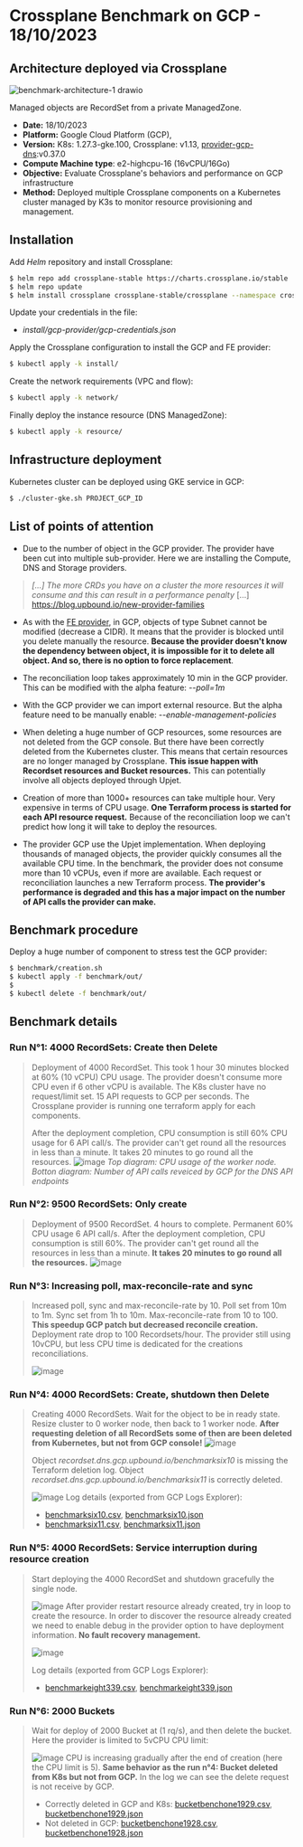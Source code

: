 # Crossplane Benchmark on GCP - 18/10/2023

## Architecture deployed via Crossplane

![benchmark-architecture-1 drawio](https://github.com/orange-cloudfoundry/crossplane-benchmark/assets/23292338/1417b41b-6139-46a6-8f44-e86d12dd79ae)

Managed objects are RecordSet from a private ManagedZone.
- **Date:** 18/10/2023
- **Platform:** Google Cloud Platform (GCP), 
- **Version:** K8s: 1.27.3-gke.100, Crossplane: v1.13, [provider-gcp-dns](https://marketplace.upbound.io/providers/upbound/provider-gcp-dns/v0.37.0):v0.37.0
- **Compute Machine type**: e2-highcpu-16 (16vCPU/16Go)
- **Objective:** Evaluate Crossplane's behaviors and performance on GCP infrastructure
- **Method:** Deployed multiple Crossplane components on a Kubernetes cluster managed by K3s to monitor resource provisioning and management.
## Installation
Add *Helm* repository and install Crossplane:
```bash
$ helm repo add crossplane-stable https://charts.crossplane.io/stable
$ helm repo update
$ helm install crossplane crossplane-stable/crossplane --namespace crossplane-system --create-namespace
```

Update your credentials in the file:
- *install/gcp-provider/gcp-credentials.json*

Apply the Crossplane configuration to install the GCP and FE provider:
```bash
$ kubectl apply -k install/
```

Create the network requirements (VPC and flow):
```bash
$ kubectl apply -k network/
```

Finally deploy the instance resource (DNS ManagedZone):
```bash
$ kubectl apply -k resource/
```

## Infrastructure deployment

Kubernetes cluster can be deployed using GKE service in GCP:
```bash
$ ./cluster-gke.sh PROJECT_GCP_ID
```

## List of points of attention
- Due to the number of object in the GCP provider. The provider have been cut into multiple sub-provider. Here we are installing the Compute, DNS and Storage providers.
> *[...] The more CRDs you have on a cluster the more resources it will consume and this can result in a performance penalty* [...] https://blog.upbound.io/new-provider-families

- As with the [FE provider](https://marketplace.upbound.io/providers/frangipaneteam/provider-flexibleengine/), in GCP, objects of type Subnet cannot be modified (decrease a CIDR). It means that the provider is blocked until you delete manually the resource. **Because the provider doesn't know the dependency between object, it is impossible for it to delete all object. And so, there is no option to force replacement**.

- The reconciliation loop takes approximately 10 min in the GCP provider. This can be modified with the alpha feature: *--poll=1m*

- With the GCP provider we can import external resource. But the alpha feature need to be manually enable: *--enable-management-policies*

- When deleting a huge number of GCP resources, some resources are not deleted from the GCP console. But there have been correctly deleted from the Kubernetes cluster. This means that certain resources are no longer managed by Crossplane.
**This issue happen with Recordset resources and Bucket resources.** This can potentially involve all objects deployed through Upjet.

- Creation of more than 1000+ resources can take multiple hour. Very expensive in terms of CPU usage. **One Terraform process is started for each API resource request.** Because of the reconciliation loop we can't predict how long it will take to deploy the resources.

- The provider GCP use the Upjet implementation. When deploying thousands of managed objects, the provider quickly consumes all the available CPU time. In the benchmark, the provider does not consume more than 10 vCPUs, even if more are available. Each request or reconciliation launches a new Terraform process. **The provider's performance is degraded and this has a major impact on the number of API calls the provider can make.**

## Benchmark procedure

Deploy a huge number of component to stress test the GCP provider:
```bash
$ benchmark/creation.sh
$ kubectl apply -f benchmark/out/
$
$ kubectl delete -f benchmark/out/
```

## Benchmark details

### Run N°1: 4000 RecordSets: Create then Delete

> Deployment of 4000 RecordSet. This took 1 hour 30 minutes blocked at 60% (10 vCPU) CPU usage. The provider doesn't consume more CPU even if 6 other vCPU is available. The K8s cluster have no request/limit set. 15 API requests to GCP per seconds. The Crossplane provider is running one terraform apply for each components.
> 
> After the deployment completion, CPU consumption is still 60% CPU usage for 6 API call/s.  The provider can't get round all the resources in less than a minute. It takes 20 minutes to go round all the resources.
> ![image](https://github.com/orange-cloudfoundry/crossplane-benchmark/assets/23292338/75b04ece-ab9c-4b9c-8031-bd4f03c7e496)
> *Top diagram: CPU usage of the worker node. Botton diagram: Number of API calls reveiced by GCP for the DNS API endpoints*

### Run N°2: 9500 RecordSets: Only create

> Deployment of 9500 RecordSet. 4 hours to complete. Permanent 60% CPU usage 6 API call/s. After the deployment completion, CPU consumption is still 60%. The provider can't get round all the resources in less than a minute. **It takes 20 minutes to go round all the resources.**
> ![image](https://github.com/orange-cloudfoundry/crossplane-benchmark/assets/23292338/27343bda-9ff1-41c1-98ef-07def17bdbf0)

### Run N°3: Increasing poll, max-reconcile-rate and sync

> Increased poll, sync and max-reconcile-rate by 10. Poll set from 10m to 1m. Sync set from 1h to 10m. Max-reconcile-rate from 10 to 100. **This speedup GCP patch but decreased reconcile creation.** Deployment rate drop to 100 Recordsets/hour. The provider still using 10vCPU, but less CPU time is dedicated for the creations reconciliations.
>
> ![image](https://github.com/orange-cloudfoundry/crossplane-benchmark/assets/23292338/1b6527f9-351d-4322-8f21-67a628204c20)

### Run N°4: 4000 RecordSets: Create, shutdown then Delete

> Creating 4000 RecordSets. Wait for the object to be in ready state. Resize cluster to 0 worker node, then back to 1 worker node. **After requesting deletion of all RecordSets some of then are been deleted from Kubernetes, but not from GCP console!**
> ![image](https://github.com/orange-cloudfoundry/crossplane-benchmark/assets/23292338/42433450-a619-4d5b-ac5c-007f6dd4376f)
>
> Object *recordset.dns.gcp.upbound.io/benchmarksix10* is missing the Terraform deletion log. Object *recordset.dns.gcp.upbound.io/benchmarksix11* is correctly deleted.
>
> ![image](https://github.com/orange-cloudfoundry/crossplane-benchmark/assets/23292338/86e26452-ea08-48c1-abb5-fb1688d8c785)
> Log details (exported from GCP Logs Explorer): 
> - [benchmarksix10.csv](benchmark/result/benchmarksix10.csv), [benchmarksix10.json](benchmark/result/benchmarksix10.json)
> - [benchmarksix11.csv](benchmark/result/benchmarksix11.csv), [benchmarksix11.json](benchmark/result/benchmarksix11.json)

### Run N°5: 4000 RecordSets: Service interruption during resource creation

> Start deploying the 4000 RecordSet and shutdown gracefully the single node.
> 
> ![image](https://github.com/orange-cloudfoundry/crossplane-benchmark/assets/23292338/0d7ee8f4-d681-42d0-a577-fe0ffd8a8b2c)
> After provider restart resource already created, try in loop to create the resource. In order to discover the resource already created we need to enable debug in the provider option to have deployment information. **No fault recovery management.**
>
> ![image](https://github.com/orange-cloudfoundry/crossplane-benchmark/assets/23292338/83184a99-4719-45b3-84ee-bc1eebcf88bb)
> 
> Log details (exported from GCP Logs Explorer): 
> - [benchmarkeight339.csv](benchmark/result/benchmarkeight339.csv), [benchmarkeight339.json](benchmark/result/benchmarkeight339.json)



### Run N°6: 2000 Buckets

> Wait for deploy of 2000 Bucket at (1 rq/s), and then delete the bucket. Here the provider is limited to 5vCPU CPU limit:
> >
> ![image](https://github.com/orange-cloudfoundry/crossplane-benchmark/assets/23292338/7cd1e4bc-92ae-4117-842b-32bafe8dae96)
> CPU is increasing gradually after the end of creation (here the CPU limit is 5). **Same behavior as the run n°4: Bucket deleted from K8s but not from GCP.** In the log we can see the delete request is not receive by GCP.
> - Correctly deleted in GCP and K8s: [bucketbenchone1929.csv](benchmark/result/bucketbenchone1929.csv), [bucketbenchone1929.json](benchmark/result/bucketbenchone1929.json)
> - Not deleted in GCP: [bucketbenchone1928.csv](benchmark/result/bucketbenchone1928.csv), [bucketbenchone1928.json](benchmark/result/bucketbenchone1928.json)
